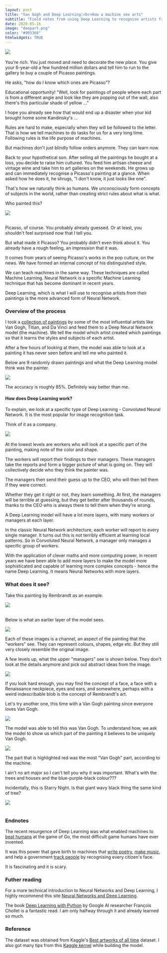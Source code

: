 ```yaml
---
layout: post
title: "Van Gogh and Deep Learning:<br>How a machine see arts"
subtitle: "Field notes from using Deep Learning to recognise artists from paintings"
date: 2020-05-16
image: "deepart.png"
color: "#993366"
htmlwidgets: TRUE
---
```

<div class="post-image-container">
     <img src="/assets/images/deeplearning/title.png"> 
</div>
<br/>
You're rich. You just moved and need to decorate the new place. You give your 6-year-old a few hundred million dollars and tell him to run to the gallery to buy a couple of Picasso paintings. 

He asks, "how do I know which ones are Picasso"? 

Educational opportunity! "Well, look for paintings of people where each part is from a different angle and look like they are popping out of the wall, also there's this particular shade of yellow ..."

I hope you already see how that would end up a disaster when your kid brought home some Kandinsky's ...

Rules are hard to make, especially when they will be followed to the letter. That is how we tell machines to do tasks for us for a very long time. Following rules is the life purpose of machines.

But machines don't just blindly follow orders anymore. They can learn now.

Back to your hypothetical son. After selling all the paintings he bought at a loss, you decide to raise him cultured. You feed him artisan cheese and vintage wine and take him to art galleries on the weekends. He grows up and can immediately recognise a Picasso's painting at a glance. When asked how he does it, he shrugs, "I don't know, it just looks like one".

That's how we naturally think as humans. We unconsciously form concepts of subjects in the world, rather than creating strict rules about what is what. 

Who painted this?
<div class="post-image-container">
     <img src="/assets/images/deeplearning/example.jpg"> 
</div>
<br/>

Picasso, of course. You probably already guessed. Or at least, you shouldn't feel surprised now that I tell you.

But what made it Picasso? You probably didn't even think about it. You already have a rough feeling, an impression that it was. 

It comes from years of seeing Picasso's works in the pop culture, on the news. We have formed an internal concept of his distinguished style.

We can teach machines in the same way. These techniques are called Machine Learning. Neural Network is a specific Machine Learning technique that has become dominant in recent years. 

Deep Learning, which is what I will use to recognise artists from their paintings is the more advanced form of Neural Network.


### Overview of the process

I took a [collection of paintings](https://www.kaggle.com/ikarus777/best-artworks-of-all-time) by some of the most influential artists like Van Gogh, Titian, and Da Vinci and feed them to a Deep Neural Network model (the machine). We tell the model which artist created which paintings so that it learns the styles and subjects of each artist.

After a few hours of looking at them, the model was able to look at a painting it has never seen before and tell me who painted it.

Below are 9 randomly drawn paintings and what the Deep Learning model think was the painter.

![](/assets/images/deeplearning/test2.png) 

The accuracy is roughly 85%. Definitely way better than me.


#### How does Deep Learning work?
To explain, we look at a specific type of Deep Learning - Convoluted Neural Network. It is the most popular for image recognition task.

Think of it as a company.

![](/assets/images/deeplearning/company.png) <br/> <br/>
At the lowest levels are workers who will look at a specific part of the painting, making note of the color and shape. 

The workers will report their findings to their managers. These managers take the reports and form a bigger picture of what is going on. They will collectively decide who they think the painter was.

The managers then send their guess up to the CEO, who will then tell them if they were correct.

Whether they get it right or not, they learn something. At first, the managers will be terrible at guessing, but they get better after thousands of rounds, thanks to the CEO who is always there to tell them when they're wrong.

A Deep Learning model will have a lot more layers, with many workers or managers at each layer.

In the classic Neural Network architecture, each worker will report to every single manager. It turns out this is not terribly efficient at learning local patterns. So in Convoluted Neural Network, a manager only manages a specific group of workers.

With the application of clever maths and more computing power, in recent years we have been able to add more layers to make the model more sophisticated and capable of learning more complex concepts - hence the name Deep Learning. It means Neural Networks with more layers.

### What does it see?

Take this painting by Rembrandt as an example.

<div class="post-image-container">
     <img src="/assets/images/deeplearning/rembrandt.jpg"> 
</div>
<br/>

Below is what an earlier layer of the model sees.

![](/assets/images/deeplearning/low_layer.png)

Each of these images is a channel, an aspect of the painting that the "workers" see. They can represent colours, shapes, edge etc. But they still very closely resemble the original image.

A few levels up, what the upper "managers" see is shown below. They don't look at the details anymore and pick out abstract ideas from the image.

![](/assets/images/deeplearning/high_layer.png)


If you look hard enough, you may find the concept of a face, a face with a Renaissance neckpiece, eyes and ears, and somewhere, perhaps with a weird indescribable blob is the concept of Rembrandt's art. 

Let's try another one, this time with a Van Gogh painting since everyone loves Van Gogh.

![](/assets/images/deeplearning/van_gogh_org.jpg)

The model was able to tell this was Van Gogh. To understand how, we ask the model to show us which part of the painting it believes to be uniquely Van Gogh.

![](/assets/images/deeplearning/van_gogh_heat.jpg)

The part that is highlighted red was the most "Van Gogh" part, according to the machine.

I ain't no art major so I can't tell you why it was important. What's with the trees and houses and the blue-purple-black colour???

Incidentally, this is Starry Night. Is that giant wavy black thing the same kind of tree?

<div class="post-image-container">
     <img src="/assets/images/deeplearning/starry_night.jpg"> 
</div>
<br/>

### Endnotes
The recent resurgence of Deep Learning was what enabled machines to [beat humans](https://deepmind.com/research/case-studies/alphago-the-story-so-far) at the game of Go, the most difficult game humans have ever invented. 

It was this power that gave birth to machines that [write poetry](https://www.theguardian.com/technology/2016/may/17/googles-ai-write-poetry-stark-dramatic-vogons), [make music](https://futurism.com/a-new-ai-can-write-music-as-well-as-a-human-composer), and help a government [track people](https://time.com/5735411/china-surveillance-privacy-issues/) by recognising every citizen's face.

It is fascinating and it is scary.

### Futher reading
For a more technical introduction to Neural Networks and Deep Learning, I highly recommend this site [Neural Networks and Deep Learning](http://neuralnetworksanddeeplearning.com/).

The book [Deep Learning with Python](https://www.manning.com/books/deep-learning-with-python) by Google AI researcher François Chollet is a fantastic read. I am only halfway through it and already learned so much.



### Reference
The dataset was obtained from Kaggle's [Best artworks of all time](https://www.kaggle.com/ikarus777/best-artworks-of-all-time) dataset.
I also got many tips from this [Kaggle kernel](https://www.kaggle.com/supratimhaldar/deepartist-identify-artist-from-art) while building the model.